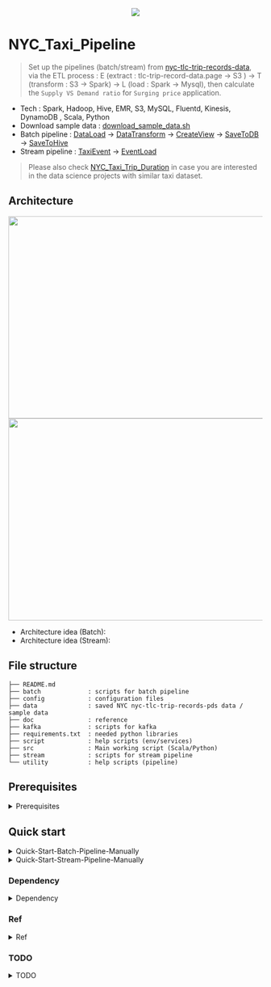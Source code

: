 <p align="center"><img src ="https://github.com/yennanliu/NYC_Taxi_Trip_Duration/blob/master/doc/pic/taxi_logo.png"></p>


# NYC_Taxi_Pipeline

> Set up the pipelines (batch/stream) from [nyc-tlc-trip-records-data](https://www1.nyc.gov/site/tlc/about/tlc-trip-record-data.page), via the ETL process :
E (extract : tlc-trip-record-data.page -> S3 ) -> T (transform : S3 -> Spark) -> L (load : Spark -> Mysql), then calculate the `Supply VS Demand ratio` for `Surging price` application. 

* Tech : Spark, Hadoop, Hive, EMR, S3, MySQL, Fluentd, Kinesis, DynamoDB , Scala, Python 
* Download sample data : [download_sample_data.sh](https://github.com/yennanliu/NYC_Taxi_Pipeline/blob/master/script/download_sample_data.sh)
* Batch pipeline : [DataLoad](https://github.com/yennanliu/NYC_Taxi_Pipeline/tree/master/src/main/scala/DataLoad) -> [DataTransform](https://github.com/yennanliu/NYC_Taxi_Pipeline/tree/master/src/main/scala/DataTransform) -> [CreateView](https://github.com/yennanliu/NYC_Taxi_Pipeline/tree/master/src/main/scala/CreateView) -> [SaveToDB](https://github.com/yennanliu/NYC_Taxi_Pipeline/tree/master/src/main/scala/SaveToDB) -> [SaveToHive](https://github.com/yennanliu/NYC_Taxi_Pipeline/tree/master/src/main/scala/SaveToHive)
* Stream pipeline : [TaxiEvent](https://github.com/yennanliu/NYC_Taxi_Pipeline/tree/master/src/main/scala/TaxiEvent) -> [EventLoad](https://github.com/yennanliu/NYC_Taxi_Pipeline/tree/master/src/main/scala/EventLoad)

> Please also check [NYC_Taxi_Trip_Duration](https://github.com/yennanliu/NYC_Taxi_Trip_Duration) in case you are interested in the data science projects with similar taxi dataset. 

## Architecture 
<img src ="https://github.com/yennanliu/NYC_Taxi_Pipeline/blob/master/doc/pic/batch_architecture.svg" width="800" height="400">
<img src ="https://github.com/yennanliu/NYC_Taxi_Pipeline/blob/master/doc/pic/stream_architecture.svg" width="800" height="400">

- Architecture idea (Batch):
- Architecture idea (Stream):

## File structure 
```
├── README.md
├── batch             : scripts for batch pipeline 
├── config            : configuration files 
├── data              : saved NYC nyc-tlc-trip-records-pds data / sample data 
├── doc               : reference 
├── kafka             : scripts for kafka 
├── requirements.txt  : needed python libraries 
├── script            : help scripts (env/services) 
├── src               : Main working script (Scala/Python)
├── stream            : scripts for stream pipeline 
└── utility           : help scripts (pipeline)
```

## Prerequisites
<details>
<summary>Prerequisites</summary>

```
# 1. Install spark, Java 8, zoopkeeper, and kafka, Mysql
# 2. Set up AWS account and launch S3 service
# 3. Get AWS_ACCESS_KEY_ID, AWS_SECRET_ACCESS_KEY 
```
</details>

## Quick start 
<details>
<summary>Quick-Start-Batch-Pipeline-Manually</summary>

```bash 
# STEP 1) Download the dataset
bash script/download_sample_data.sh

# STEP 2) sbt package 
sbt package

# STEP 3) Load data 
spark-submit \
 --class DataLoad.LoadReferenceData \
 target/scala-2.11/nyc_taxi_pipeline_2.11-1.0.jar

spark-submit \
 --class DataLoad.LoadGreenTripData \
 target/scala-2.11/nyc_taxi_pipeline_2.11-1.0.jar

spark-submit \
 --class DataLoad.LoadYellowTripData \
 target/scala-2.11/nyc_taxi_pipeline_2.11-1.0.jar

# STEP 4) Transform data 
spark-submit \
 --class DataTransform.TransformGreenTaxiData \
 target/scala-2.11/nyc_taxi_pipeline_2.11-1.0.jar

spark-submit \
 --class DataTransform.TransformYellowTaxiData \
 target/scala-2.11/nyc_taxi_pipeline_2.11-1.0.jar

# STEP 5) Create view 
spark-submit \
 --class CreateView.CreateMaterializedView \
 target/scala-2.11/nyc_taxi_pipeline_2.11-1.0.jar

# STEP 6) Save to JDBC (mysql)
spark-submit \
 --class SaveToDB.JDBCToMysql \
 target/scala-2.11/nyc_taxi_pipeline_2.11-1.0.jar

# STEP 7) Save to Hive
spark-submit \
 --class SaveToHive.SaveMaterializedviewToHive \
 target/scala-2.11/nyc_taxi_pipeline_2.11-1.0.jar

```

</details>

<details>
<summary>Quick-Start-Stream-Pipeline-Manually</summary>

```bash 
# STEP 1) sbt package 
sbt package

# STEP 2) Create Taxi event
spark-submit \
 --class TaxiEvent.CreateBasicTaxiEvent \
 target/scala-2.11/nyc_taxi_pipeline_2.11-1.0.jar

# check the event
curl localhost:44444

# STEP 7) Process Taxi event
spark-submit \
 --class EventLoad.SparkStream_demo_LoadTaxiEvent \
 target/scala-2.11/nyc_taxi_pipeline_2.11-1.0.jar

```
</details>

### Dependency 
<details>
<summary>Dependency</summary>

1. Spark 2.4.3 
2. Java 8
3. Apache Hadoop 2.7
4. Jars 
	- [aws-java-sdk-1.7.4](https://mvnrepository.com/artifact/com.amazonaws/aws-java-sdk/1.7.4)
	- [hadoop-aws-2.7.6](https://mvnrepository.com/artifact/org.apache.hadoop/hadoop-aws/2.7.6)
	- [spark-streaming-kafka-0-8-assembly_2.11-2.4.3.jar](https://mvnrepository.com/artifact/org.apache.spark/spark-streaming-kafka-0-8-assembly_2.11/2.4.3)
	- [mysql-connector-java-8.0.15.jar](https://mvnrepository.com/artifact/mysql/mysql-connector-java/8.0.15)

5. [build.sbt](https://github.com/yennanliu/NYC_Taxi_Pipeline/blob/master/build.sbt)

</details>

### Ref
<details>
<summary>Ref</summary>

- [ref.md](https://github.com/yennanliu/NYC_Taxi_Pipeline/blob/master/doc/ref.md) - dataset link ref, code ref, other ref
- [doc](https://github.com/yennanliu/NYC_Taxi_Pipeline/blob/master/doc) - All ref docs


</details>

### TODO 
<details>
<summary>TODO</summary>

```
# 1. Tune the main pipeline for large scale data (to process whole nyc-tlc-trip data)
# 2. Add front-end UI (flask to visualize supply & demand and surging price)
# 3. Add test 
# 4. Dockerize the project 
# 5. Tune the spark batch/stream code 
# 6. Tune the kafka, zoopkeeper cluster setting 
# 7. Travis CI/CD 
# 8. Use Airflow to schedule batch pipeline 
```
</details>
